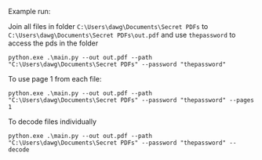 Example run:

Join all files in folder `C:\Users\dawg\Documents\Secret PDFs` to `C:\Users\dawg\Documents\Secret PDFs\out.pdf` and use `thepassword` to access the pds in the folder
```commandline
python.exe .\main.py --out out.pdf --path "C:\Users\dawg\Documents\Secret PDFs" --password "thepassword"
```

To use page 1 from each file:
```commandline
python.exe .\main.py --out out.pdf --path "C:\Users\dawg\Documents\Secret PDFs" --password "thepassword" --pages 1
```

To decode files individually
```commandline
python.exe .\main.py --out out.pdf --path "C:\Users\dawg\Documents\Secret PDFs" --password "thepassword" --decode
```